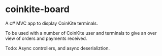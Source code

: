 # coinkite-board
A c# MVC app to display CoinKite terminals.

To be used with a number of CoinKite user and terminals to give an over view of orders and payments received.

Todo:
Async controllers, and async deserializtion.
